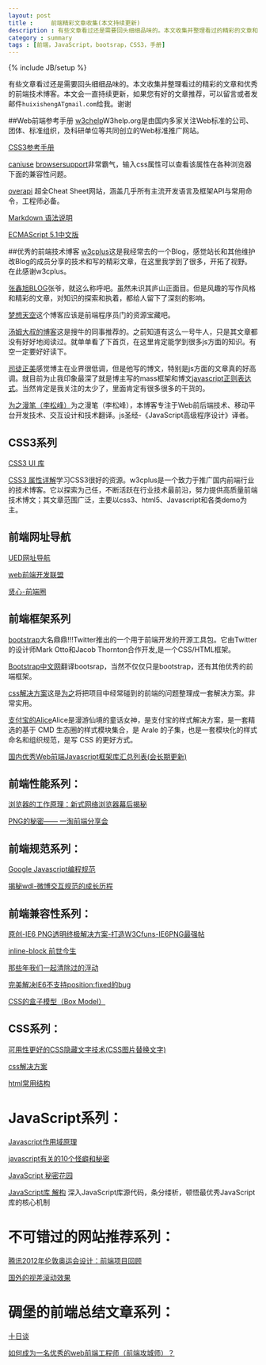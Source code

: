 ```yaml
---
layout: post
title : 	前端精彩文章收集(本文持续更新)
description : 有些文章看过还是需要回头细细品味的。本文收集并整理看过的精彩的文章和优秀的前端技术博客。
category : summary
tags : [前端，JavaScript，bootsrap，CSS3，手册]
---
```

{% include JB/setup %}

有些文章看过还是需要回头细细品味的。本文收集并整理看过的精彩的文章和优秀的前端技术博客。本文会一直持续更新，如果您有好的文章推荐，可以留言或者发邮件`huixishengATgmail.com`给我。谢谢

##Web前端参考手册
[w3chelp](http://w3help.org/ "w3chelp")W3help.org是由国内多家关注Web标准的公司、团体、标准组织，及科研单位等共同创立的Web标准推广网站。

[CSS3参考手册](http://css.doyoe.com/)

[caniuse](http://caniuse.com/#search=border) [browsersupport](http://www.browsersupport.net/)非常霸气，输入css属性可以查看该属性在各种浏览器下面的兼容性问题。

[overapi](http://overapi.com/) 超全Cheat Sheet网站，涵盖几乎所有主流开发语言及框架API与常用命令，工程师必备。

[Markdown 语法说明](http://wowubuntu.com/markdown/)

[ECMAScript 5.1中文版](http://ecmascript.cn/)


##优秀的前端技术博客
[w3cplus](http://www.w3cplus.com/)这是我经常去的一个Blog，感觉站长和其他维护改Blog的成员分享的技术和写的精彩文章，在这里我学到了很多，开拓了视野。在此感谢w3cplus。

[张鑫旭BLOG](http://www.zhangxinxu.com/wordpress/)张爷，就这么称呼吧。虽然未识其庐山正面目。但是风趣的写作风格和精彩的文章，对知识的探索和执着，都给人留下了深刻的影响。

[梦想天空](http://www.cnblogs.com/lhb25)这个博客应该是前端程序员门的资源宝藏吧。

[汤姆大叔的博客](http://www.cnblogs.com/TomXu/)这是搜牛的同事推荐的。之前知道有这么一号牛人，只是其文章都没有好好地阅读过。就单单看了下首页，在这里肯定能学到很多js方面的知识。有空一定要好好读下。

[司徒正美](http://www.cnblogs.com/rubylouvre/)感觉博主在业界很低调，但是他写的博文，特别是js方面的文章真的好高调。就目前为止我印象最深了就是博主写的mass框架和博文[javascript正则表达式](http://www.cnblogs.com/rubylouvre/archive/2010/03/09/1681222.html)。当然肯定是我关注的太少了，里面肯定有很多很多的干货的。

[为之漫笔（李松峰）](http://www.cn-cuckoo.com/)为之漫笔（李松峰），本博客专注于Web前后端技术、移动平台开发技术、交互设计和技术翻译。js圣经-《JavaScript高级程序设计》译者。


## CSS3系列
[CSS3 UI 库](http://css3lib.alloyteam.com/)

[CSS3 属性详解](http://www.w3cplus.com/resources/css3-tutorial-and-case)学习CSS3很好的资源。w3cplus是一个致力于推广国内前端行业的技术博客。它以探索为己任，不断活跃在行业技术最前沿，努力提供高质量前端技术博文；其文章范围广泛，主要以css3、html5、Javascript和各类demo为主。
 

## 前端网址导航
[UED网址导航](http://uedfans.cn/)

[web前端开发联盟](http://www.ux265.net/)

[贤心-前端圈](http://sentsin.com/daohang/)


## 前端框架系列
[bootstrap](http://twitter.github.com/bootstrap/)大名鼎鼎!!!Twitter推出的一个用于前端开发的开源工具包。它由Twitter的设计师Mark Otto和Jacob Thornton合作开发,是一个CSS/HTML框架。

[Bootstrap中文网](http://www.bootcss.com/)翻译bootsrap，当然不仅仅只是bootstrap，还有其他优秀的前端框架。

[css解决方案](http://www.w3cplus.com/solution/index/index.html)这是[为之](http://www.w3cplus.com/content/643.html)将把项目中经常碰到的前端的问题整理成一套解决方案。非常实用。

[支付宝的Alice](http://aliceui.org/)Alice是漫游仙境的童话女神，是支付宝的样式解决方案，是一套精选的基于 CMD 生态圈的样式模块集合，是 Arale 的子集，也是一套模块化的样式命名和组织规范，是写 CSS 的更好方式。

[国内优秀Web前端Javascript框架库汇总列表(会长期更新)](http://www.alloyteam.com/2012/05/the-javascript-framework-list/)


## 前端性能系列：
[浏览器的工作原理：新式网络浏览器幕后揭秘](http://www.kuqin.com/web/20121209/333935.html)

[PNG的秘密—— 一淘前端分享会](http://www.iyunlu.com/view/Front-end/60.html)
 

## 前端规范系列：
[Google Javascript编程规范](http://alloyteam.github.com/JX/doc/specification/google-javascript.xml)

[揭秘wdl-微博交互规范的成长历程](http://udc.weibo.com/2012/02/%E6%8F%AD%E7%A7%98wdl-%E5%BE%AE%E5%8D%9A%E4%BA%A4%E4%BA%92%E8%A7%84%E8%8C%83%E7%9A%84%E6%88%90%E9%95%BF%E5%8E%86%E7%A8%8B/)
 

## 前端兼容性系列：
[原创-IE6 PNG透明终极解决方案-打造W3Cfuns-IE6PNG最强帖](http://www.w3cfuns.com/thread-297-1-1.html)

[inline-block 前世今生](http://www.iyunlu.com/view/css-xhtml/64.html)

[那些年我们一起清除过的浮动](http://www.iyunlu.com/view/css-xhtml/55.html)

[完美解决IE6不支持position:fixed的bug](http://www.cnblogs.com/hooray/archive/2011/05/20/2052269.html)

[CSS的盒子模型（Box Model）](http://www.cnblogs.com/wdq1103/archive/2010/06/12/1757321.html)
 

## CSS系列：
[可用性更好的CSS隐藏文字技术(CSS图片替换文字)](http://www.iyunlu.com/view/css-xhtml/62.html)

[css解决方案](http://www.w3cplus.com/solution/index/index.html)

[html常用结构](http://www.w3cplus.com/framework/index.php)
 
 
# JavaScript系列：
[Javascript作用域原理](http://www.laruence.com/2009/05/28/863.html)

[javascript有关的10个怪癖和秘密](http://www.zhangxinxu.com/wordpress/2011/06/javascript%E6%9C%89%E5%85%B3%E7%9A%8410%E4%B8%AA%E6%80%AA%E7%99%96%E5%92%8C%E7%A7%98%E5%AF%86/)

[JavaScript 秘密花园](http://bonsaiden.github.com/JavaScript-Garden/zh/)
 
[JavaScript库 解构](http://www.cn-cuckoo.com/deconstructed/) 深入JavaScript库源代码，条分缕析，顿悟最优秀JavaScript库的核心机制
 
 
# 不可错过的网站推荐系列：
[腾讯2012年伦敦奥运会设计：前端项目回顾](http://2012.qq.com/2012_show.htm)

[国外的视差滚动效果](http://www.zensorium.com/tinke/)
 
 
# 碉堡的前端总结文章系列：
[十日谈](http://hi.baidu.com/lijing00333/item/1c28309d8b46c7d41e427118)

[如何成为一名优秀的web前端工程师（前端攻城师）？](http://julying.com/blog/how-to-become-a-good-web-front-end-engineer/)